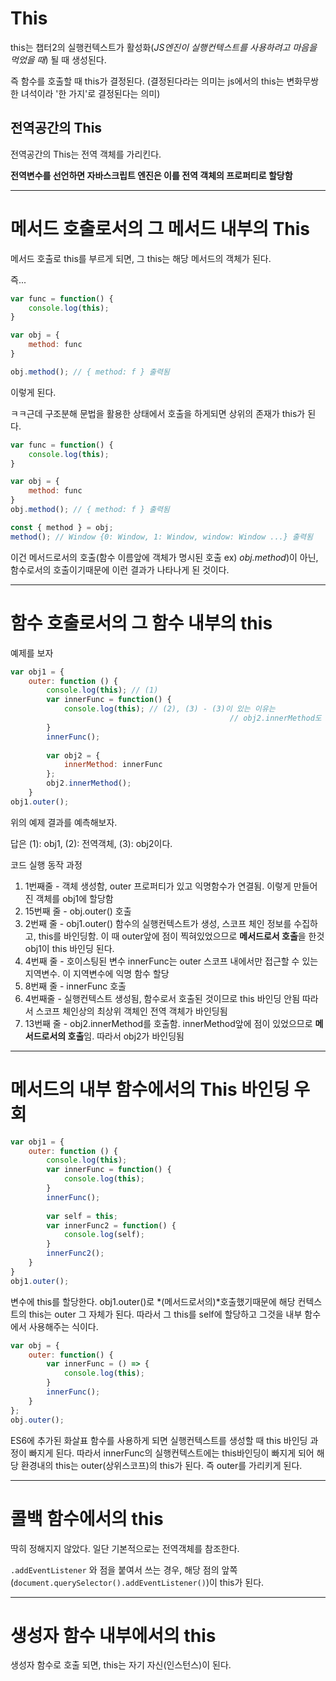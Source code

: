 # This
this는 챕터2의 실행컨텍스트가 활성화(*JS엔진이 실행컨텍스트를 사용하려고 마음을 먹었을 때*) 될 때 생성된다.

즉 함수를 호출할 때 this가 결정된다. (결정된다라는 의미는 js에서의 this는 변화무쌍한 녀석이라 '한 가지'로 결정된다는 의미)

## 전역공간의 This

전역공간의 This는 전역 객체를 가리킨다.

**전역변수를 선언하면 자바스크립트 엔진은 이를 전역 객체의 프로퍼티로 할당함**

---

# 메서드 호출로서의 그 메서드 내부의 This

메서드 호출로 this를 부르게 되면, 그 this는 해당 메서드의 객체가 된다.

즉...

```jsx
var func = function() {
	console.log(this);
}

var obj = {
	method: func
}

obj.method(); // { method: f } 출력됨
```

이렇게 된다.

ㅋㅋ근데 구조분해 문법을 활용한 상태에서 호출을 하게되면 상위의 존재가 this가 된다.

```jsx
var func = function() {
	console.log(this);
}

var obj = {
	method: func
}
obj.method(); // { method: f } 출력됨

const { method } = obj;
method(); // Window {0: Window, 1: Window, window: Window ...} 출력됨
```

이건 메서드로서의 호출(함수 이름앞에 객체가 명시된 호출 ex) *obj.method*)이 아닌, 함수로서의 호출이기때문에 이런 결과가 나타나게 된 것이다.

---


# 함수 호출로서의 그 함수 내부의 this

예제를 보자

```jsx
var obj1 = {
	outer: function () {
		console.log(this); // (1)
		var innerFunc = function() {
			console.log(this); // (2), (3) - (3)이 있는 이유는 
												 // obj2.innerMethod도 결국 innerFunc를 사용함
		}
		innerFunc();
		
		var obj2 = {
			innerMethod: innerFunc
		};
		obj2.innerMethod();
	}
obj1.outer();
```

위의 예제 결과를 예측해보자.

답은 (1): obj1, (2): 전역객체, (3): obj2이다.

코드 실행 동작 과정

1. 1번째줄 - 객체 생성함, outer 프로퍼티가 있고 익명함수가 연결됨. 이렇게 만들어진 객체를 obj1에 할당함
2. 15번째 줄 - obj.outer() 호출
3. 2번째 줄 - obj1.outer() 함수의 실행컨텍스트가 생성, 스코프 체인 정보를 수집하고, this를 바인딩함. 이 때 outer앞에 점이 찍혀있었으므로 **메서드로서 호출**을 한것 obj1이 this 바인딩 된다.
4. 4번째 줄 - 호이스팅된 변수 innerFunc는 outer 스코프 내에서만 접근할 수 있는 지역변수. 이 지역변수에 익명 함수 할당
5. 8번째 줄 - innerFunc 호출
6. 4번째줄 - 실행컨텍스트 생성됨, 함수로서 호출된 것이므로 this 바인딩 안됨 따라서 스코프 체인상의 최상위 객체인 전역 객체가 바인딩됨
7. 13번째 줄 - obj2.innerMethod를 호출함. innerMethod앞에 점이 있었으므로 **메서드로서의 호출**임. 따라서 obj2가 바인딩됨

---

# 메서드의 내부 함수에서의 This 바인딩 우회

```jsx
var obj1 = {
	outer: function () {
		console.log(this);
		var innerFunc = function() {
			console.log(this); 
		}
		innerFunc();
		
		var self = this;
		var innerFunc2 = function() {
			console.log(self);
		}
		innerFunc2();
	}
}
obj1.outer();
```

변수에 this를 할당한다. obj1.outer()로 *(메서드로서의)*호출했기때문에 해당 컨텍스트의 this는 outer 그 자체가 된다. 따라서 그 this를 self에 할당하고 그것을 내부 함수에서 사용해주는 식이다.

```jsx
var obj = {
	outer: function() {
		var innerFunc = () => {
			console.log(this);
		}
		innerFunc();
	}
};
obj.outer();
```

ES6에 추가된 화살표 함수를 사용하게 되면 실행컨텍스트를 생성할 때 this 바인딩 과정이 빠지게 된다. 따라서 innerFunc의 실행컨텍스트에는 this바인딩이 빠지게 되어 해당 환경내의 this는 outer(상위스코프)의 this가 된다. 즉 outer를 가리키게 된다.

---

# 콜백 함수에서의 this

딱히 정해지지 않았다. 일단 기본적으로는 전역객체를 참조한다.

`.addEventListener` 와 점을 붙여서 쓰는 경우, 해당 점의 앞쪽(`document.querySelector().addEventListener()`)이 this가 된다.

---

# 생성자 함수 내부에서의 this

생성자 함수로 호출 되면, this는 자기 자신(인스턴스)이 된다.